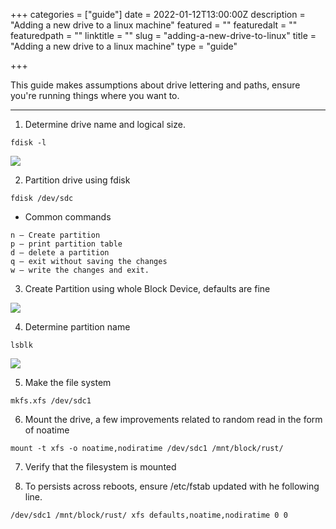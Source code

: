 +++
categories = ["guide"]
date = 2022-01-12T13:00:00Z
description = "Adding a new drive to a linux machine"
featured = ""
featuredalt = ""
featuredpath = ""
linktitle = ""
slug = "adding-a-new-drive-to-linux"
title = "Adding a new drive to a linux machine"
type = "guide"

+++

This guide makes assumptions about drive lettering and paths, ensure you're running things where you want to.

------

1. Determine drive name and logical size.
```
fdisk -l
```
![](/images/f6262d79-3f62-4db6-adc9-08f3c1e1513f.png)

2. Partition drive using fdisk
```
fdisk /dev/sdc
```
- Common commands
```
n – Create partition
p – print partition table
d – delete a partition
q – exit without saving the changes
w – write the changes and exit.
```

3. Create Partition using whole Block Device, defaults are fine

![](/images/4e337b43-3617-4f0d-9231-848273f628a9.png)

4. Determine partition name
```
lsblk
```

![](/images/4dc0e519-cec1-426f-956a-a135b2339196.png)

5. Make the file system
```
mkfs.xfs /dev/sdc1
```

6. Mount the drive, a few improvements related to random read in the form of noatime
```
mount -t xfs -o noatime,nodiratime /dev/sdc1 /mnt/block/rust/
```

7. Verify that the filesystem is mounted

8. To persists across reboots, ensure /etc/fstab updated with he following line.
```
/dev/sdc1 /mnt/block/rust/ xfs defaults,noatime,nodiratime 0 0
```


